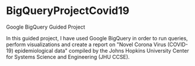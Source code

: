 # BigQueryProjectCovid19
Google BigQuery Guided Project

In this guided project, I have used Google BigQuery 
in order to run queries, perform visualizations 
and create a report on 
"Novel Corona Virus (COVID-19) epidemiological data" 
compiled by the Johns Hopkins University Center for Systems Science and Engineering (JHU CCSE).
